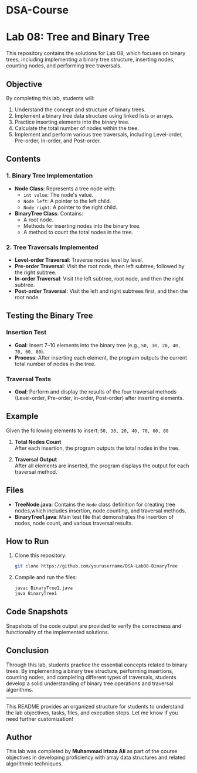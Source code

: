 # DSA-Course

# Lab 08: Tree and Binary Tree  
  
This repository contains the solutions for Lab 08, which focuses on binary trees, including implementing a binary tree structure, inserting nodes, counting nodes, and performing tree traversals. 

## Objective

By completing this lab, students will:

1. Understand the concept and structure of binary trees.
2. Implement a binary tree data structure using linked lists or arrays.
3. Practice inserting elements into the binary tree.
4. Calculate the total number of nodes within the tree.
5. Implement and perform various tree traversals, including Level-order, Pre-order, In-order, and Post-order.

## Contents

### 1. **Binary Tree Implementation**  
   - **Node Class**: Represents a tree node with:
     - `int value`: The node's value.
     - `Node left`: A pointer to the left child.
     - `Node right`: A pointer to the right child.
   - **BinaryTree Class**: Contains:
     - A root node.
     - Methods for inserting nodes into the binary tree.
     - A method to count the total nodes in the tree.

### 2. **Tree Traversals Implemented**
   - **Level-order Traversal**: Traverse nodes level by level.
   - **Pre-order Traversal**: Visit the root node, then left subtree, followed by the right subtree.
   - **In-order Traversal**: Visit the left subtree, root node, and then the right subtree.
   - **Post-order Traversal**: Visit the left and right subtrees first, and then the root node.

## Testing the Binary Tree

### Insertion Test
- **Goal**: Insert 7–10 elements into the binary tree (e.g., `50, 30, 20, 40, 70, 60, 80`).
- **Process**: After inserting each element, the program outputs the current total number of nodes in the tree.

### Traversal Tests
- **Goal**: Perform and display the results of the four traversal methods (Level-order, Pre-order, In-order, Post-order) after inserting elements.

## Example

Given the following elements to insert: `50, 30, 20, 40, 70, 60, 80`

1. **Total Nodes Count**  
   After each insertion, the program outputs the total nodes in the tree.

2. **Traversal Output**  
   After all elements are inserted, the program displays the output for each traversal method.

## Files

- **TreeNode.java**: Contains the `Node` class definition for creating tree nodes,which includes insertion, node counting, and traversal methods.
- **BinaryTree1.java**: Main test file that demonstrates the insertion of nodes, node count, and various traversal results. 


## How to Run

1. Clone this repository:

   ```bash
   git clone https://github.com/yourusername/DSA-Lab08-BinaryTree
   ```

2. Compile and run the files:

   ```bash
   javac BinaryTree1.java
   java BinaryTree1
   ```


## Code Snapshots
Snapshots of the code output are provided to verify the correctness and functionality of the implemented solutions.

## Conclusion

Through this lab, students practice the essential concepts related to binary trees. By implementing a binary tree structure, performing insertions, counting nodes, and completing different types of traversals, students develop a solid understanding of binary tree operations and traversal algorithms.

---

This README provides an organized structure for students to understand the lab objectives, tasks, files, and execution steps. Let me know if you need further customization!


## Author
This lab was completed by **Muhammad Irtaza Ali** as part of the course objectives in developing proficiency with array data structures and related algorithmic techniques.